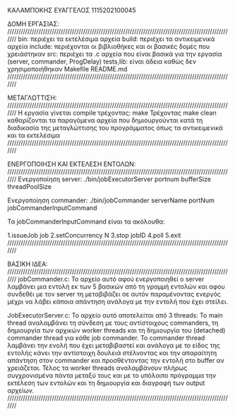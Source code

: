 ΚΑΛΑΜΠΟΚΗΣ ΕΥΑΓΓΕΛΟΣ 1115202100045

ΔΟΜΗ ΕΡΓΑΣΙΑΣ:
///////////////////////////////////////////////////////////////////////////////////////////////////////
bin: περιέχει τα εκτελέσιμα αρχεία 
build: περιέχει τα αντικειμενικά αρχεία
include: περιέχονται οι βιβλιοθήκες και οι βασικές δομές που χρειάστηκαν
src: περιέχει τα .c αρχεία που είναι βασικά για την εργασία (server, commander, ProgDelay)
tests,lib: είναι άδεια καθώς δεν χρησιμοποιήθηκαν
Makefile
README.md
///////////////////////////////////////////////////////////////////////////////////////////////////////

ΜΕΤΑΓΛΩΤΤΙΣΗ: 
///////////////////////////////////////////////////////////////////////////////////////////////////////
Η εργασία γίνεται compile τρέχοντας: make 
Τρέχοντας make clean καθαρίζονται τα παραγόμενα αρχεία που δημιουργούνται κατά τη διαδικασία της μεταγλώττισης του προγράμματος όπως τα αντικειμενικά και τα εκτελέσιμα
///////////////////////////////////////////////////////////////////////////////////////////////////////

ΕΝΕΡΓΟΠΟΙΗΣΗ ΚΑΙ ΕΚΤΕΛΕΣΗ ΕΝΤΟΛΩΝ:
///////////////////////////////////////////////////////////////////////////////////////////////////////
Ενεργοποίηση server: ./bin/jobExecutorServer portnum bufferSize threadPoolSize

Ενεργοποίηση commander:  ./bin/jobCommander serverName portNum jobCommanderInputCommand

Τα jobCommanderInputCommand είναι τα ακόλουθα:

1.issueJob job
2.setConcurrency Ν
3.stop jobID
4.poll
5.exit
///////////////////////////////////////////////////////////////////////////////////////////////////////

ΒΑΣΙΚΗ ΙΔΕΑ: 
///////////////////////////////////////////////////////////////////////////////////////////////////////
jobCommander.c: Το αρχείο αυτό αφού ενεργοποιηθεί ο server λαμβάνει μια εντολή εκ των 5 βασικών από τη γραμμή εντολών και αφου συνδεθέι με τον server τη μεταβιβάζει σε αυτόν παραμένοντας ενεργός μέχρι να λάβει κάποια απάντηση ανάλογα με την εντολή που έχει στείλει.

JobExecutorServer.c: Το αρχείο αυτό αποτελείται από 3 threads:
Το main thread αναλαμβάνει τη σύνδεση με τους αντίστοιχους commanders, τη δημιουργία των αρχικών worker threads και τη δημιουργία του (detached) commander thread για κάθε job commander. Το commander thread λαμβάνει την ενολή που έχει μεταβιβαστεί και ανάλογα με το είδος της εντολής κάνει την αντίστοιχη δουλειά στέλνοντας και την απαραίτητη απάντηση στον commander και προσθέντοντας την εντολή στο buffer αν χρειάζεται.
Τέλος τα worker threads αναλαμβάνουν πλήρως συγχρονισμένα πάντα μεταξύ τους και με το υπόλοιπο πρόγραμμα την 
εκτέλεση των εντολών και τη δημιουργία και διαγραφή των οutput αρχείων.
///////////////////////////////////////////////////////////////////////////////////////////////////////